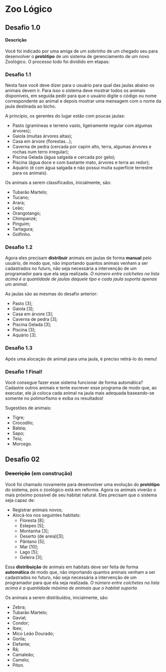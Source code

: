 # Zoo Lógico

## Desafio 1.0
#### Descrição
Você foi indicado por uma amiga de um sobrinho de um chegado seu para desenvolver o **protótipo** de um sistema de gerenciamento de um novo Zoológico. O processo todo foi dividido em etapas:

### Desafio 1.1
Nesta fase você deve dizer para o usuário para qual das jaulas abaixo os animais devem ir. Para isso o sistema deve mostrar todos os animais disponíveis, em seguida pedir para que o usuário digite o código ou nome correspondente ao animal e depois mostrar uma mensagem com o nome da jaula destinada ao bicho.

A princípio, os gerentes do lugar estão com poucas jaulas:
* Pasto (gramíneas e terreno vasto, ligeiramente regular com algumas árvores);
* Gaiola (muitas árvores altas);
* Casa em árvore (florestas...);
* Caverna de pedra (cercada por capim alto, terra, algumas árvores e rochas num terro irregular);
* Piscina Gelada (água salgada e cercada por gelo);
* Piscina (água doce e com bastante mato, árvores e terra ao redor);
* Aquário (é com água salgada e não possui muita superfície terrestre para os animais).

Os animais a serem classificados, inicialmente, são:
* Tubarão Martelo;
* Tucano;
* Arara;
* Leão;
* Orangotango;
* Chimpanzé;
* Pinguim;
* Tartagura;
* Golfinho.

### Desafio 1.2
Agora eles precisam **distribuir** animais em jaulas de forma **manual** pelo usuário, de modo que, não importando quantos animais venham a ser cadastrados no futuro, não seja necessária a intervenção de um programador para que ela seja realizada. *O número entre colchetes na lista acima é a quantidade de jaulas daquele tipo e cada jaula suporta apenas um animal*.

As jaulas são as mesmas do desafio anterior:
* Pasto [3];
* Gaiola [3];
* Casa em árvore [3];
* Caverna de pedra [3];
* Piscina Gelada [3];
* Piscina [3];
* Aquário [3].

### Desafio 1.3
Após uma alocação de animal para uma jaula, é preciso retirá-lo do menu!

### Desafio 1 Final!
Você consegue fazer esse sistema funcionar de forma automática? Cadastre outros animais e tente escrever esse programa de modo que, ao executar, ele já coloca cada animal na jaula mais adequada baseando-se somente no polimorfismo e exiba os resultados!

Sugestões de animais:
* Tigre;
* Crocodilo;
* Baleia;
* Sapo;
* Teiú;
* Morcego.

## Desafio 02 
### ~~Descrição~~ (em construção)
Você foi chamado novamente para desenvolver uma evolução do **protótipo** do sistema, pois o zoológico está em reforma.
Agora os animais viverão o mais próximo possível de seu habitat natural.
Eles precisam que o sistema seja capaz de:
* Registrar animais novos;
* Alocá-los nos seguintes habitats:
    * Floresta [8];
    * Estepes [5];
    * Montanha [3];
    * Deserto (de areia)[3];
    * Pântano [5];
    * Mar [10];
    * Lago [5];
    * Geleira [3];

Essa **distribuição** de animais em habitats deve ser feita de forma **automática** de modo que, não importando quantos animais venham a ser cadastrados no futuro, não seja necessária a intervenção de um programador para que ela seja realizada. *O número entre colchetes na lista acima é a quantidade máxima de animais que o habitat suporta*.

Os animais a serem distribuídos, inicialmente, são:
* Zebra;
* Tubarão Martelo;
* Gavial;
* Condor;
* Ibex;
* Mico Leão Dourado;
* Gorila;
* Elefante;
* Rã;
* Camaleão;
* Camelo;
* Píton.